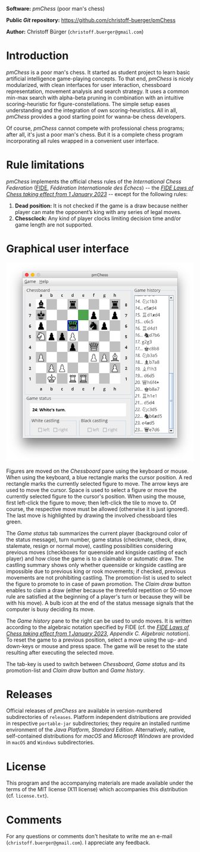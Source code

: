 **Software:** _pmChess_ (poor man's chess)

**Public _Git_ repository:** https://github.com/christoff-buerger/pmChess

**Author:** Christoff Bürger (`christoff.buerger@gmail.com`)

# Introduction

_pmChess_ is a poor man's chess. It started as student project to learn basic artificial intelligence game-playing concepts. To that end, _pmChess_ is nicely modularized, with clean interfaces for user interaction, chessboard representation, movement analysis and search strategy. It uses a common min-max search with alpha-beta pruning in combination with an intuitive scoring-heuristic for figure-constellations. The simple setup eases understanding and the integration of own scoring-heuristics. All in all, _pmChess_ provides a good starting point for wanna-be chess developers.

Of course, _pmChess_ cannot compete with professional chess programs; after all, it's just a poor man's chess. But it is a complete chess program incorporating all rules wrapped in a convenient user interface.

# Rule limitations

_pmChess_ implements the official chess rules of the _International Chess Federation_ ([FIDE](https://www.fide.com/), _Fédération Internationale des Échecs_) -- the [_FIDE Laws of Chess taking effect from 1 January 2023_](https://handbook.fide.com/chapter/E012023) -- except for the following rules:
 1. **Dead position:** It is not checked if the game is a draw because neither player can mate the opponent’s king with any series of legal moves.
 2. **Chessclock:** Any kind of player clocks limiting decision time and/or game length are not supported.

# Graphical user interface

![pmChess screenshot](releases/version-2.0.0/screenshot.png)

Figures are moved on the _Chessboard_ pane using the keyboard or mouse. When using the keyboard, a blue rectangle marks the cursor position. A red rectangle marks the currently selected figure to move. The arrow keys are used to move the cursor. Space is used to select a figure or move the currently selected figure to the cursor's position. When using the mouse, first left-click the figure to move; then left-click the tile to move to. Of course, the respective move must be allowed (otherwise it is just ignored). The last move is highlighted by drawing the involved chessboard tiles green.

The _Game status_ tab summarizes the current player (background color of the status message), turn number, game status (checkmate, check, draw, stalemate, resign or normal move), castling possibilities considering previous moves (checkboxes for queenside and kingside castling of each player) and how close the game is to a claimable or automatic draw. The castling summary shows only whether queenside or kingside castling are impossible due to previous king or rook movements; if checked, previous movements are not prohibiting castling. The promotion-list is used to select the figure to promote to in case of pawn promotion. The _Claim draw_ button enables to claim a draw (either because the threefold repetition or 50-move rule are satisfied at the beginning of a player's turn or because they will be with his move). A bulb icon at the end of the status message signals that the computer is busy deciding its move.

The _Game history_ pane to the right can be used to undo moves. It is written according to the algebraic notation specified by FIDE (cf. the [_FIDE Laws of Chess taking effect from 1 January 2023_](https://handbook.fide.com/chapter/E012023), _Appendix C. Algebraic notation_). To reset the game to a previous position, select a move using the up- and down-keys or mouse and press space. The game will be reset to the state resulting after executing the selected move.

The tab-key is used to switch between _Chessboard_, _Game status_ and its promotion-list and _Claim draw_ button and _Game history_.

# Releases

Official releases of _pmChess_ are available in version-numbered subdirectories of `releases`. Platform independent distributions are provided in respective `portable-jar` subdirectories; they require an installed runtime environment of the _Java Platform, Standard Edition_. Alternatively, native, self-contained distributions for _macOS_ and _Microsoft Windows_ are provided in `macOS` and `Windows` subdirectories.

# License

This program and the accompanying materials are made available under the terms of the MIT license (X11 license) which accompanies this distribution (cf. `license.txt`).

# Comments

For any questions or comments don't hesitate to write me an e-mail (`christoff.buerger@gmail.com`). I appreciate any feedback.
